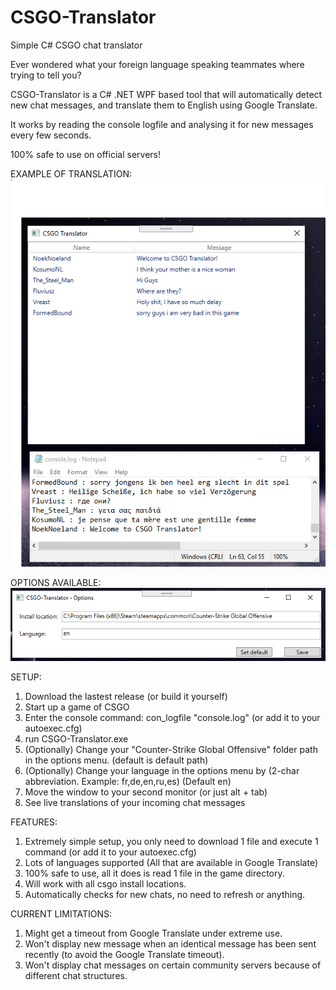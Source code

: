# CSGO-Translator
Simple C# CSGO chat translator

Ever wondered what your foreign language speaking teammates where trying to tell you?

CSGO-Translator is a C# .NET WPF based tool that will automatically detect new chat messages, and translate them to English using Google Translate.

It works by reading the console logfile and analysing it for new messages every few seconds.

100% safe to use on official servers!

EXAMPLE OF TRANSLATION:
![](img/demo.PNG)

OPTIONS AVAILABLE:
![](img/demo2.PNG)

SETUP:
1. Download the lastest release (or build it yourself)
2. Start up a game of CSGO
3. Enter the console command: con_logfile "console.log" (or add it to your autoexec.cfg)
4. run CSGO-Translator.exe
5. (Optionally) Change your "Counter-Strike Global Offensive" folder path in the options menu. (default is default path)
6. (Optionally) Change your language in the options menu by (2-char abbreviation. Example: fr,de,en,ru,es) (Default en)
6. Move the window to your second monitor (or just alt + tab)
7. See live translations of your incoming chat messages

FEATURES:
1. Extremely simple setup, you only need to download 1 file and execute 1 command (or add it to your autoexec.cfg)
2. Lots of languages supported (All that are available in Google Translate)
3. 100% safe to use, all it does is read 1 file in the game directory.
4. Will work with all csgo install locations.
5. Automatically checks for new chats, no need to refresh or anything.

CURRENT LIMITATIONS:
1. Might get a timeout from Google Translate under extreme use.
2. Won't display new message when an identical message has been sent recently (to avoid the Google Translate timeout).
3. Won't display chat messages on certain community servers because of different chat structures.
